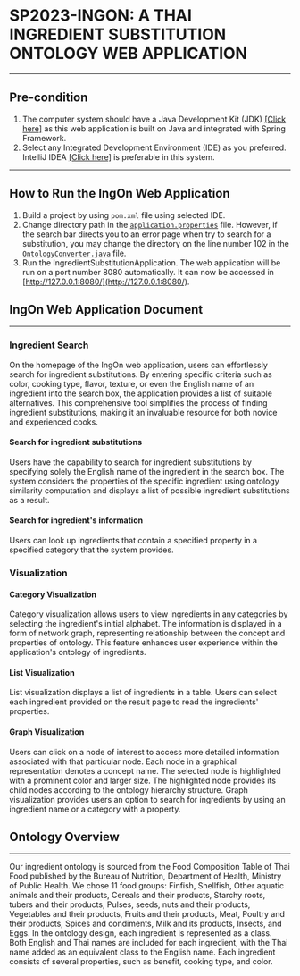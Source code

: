 # SP2023-INGON: A THAI INGREDIENT SUBSTITUTION ONTOLOGY WEB APPLICATION
***
## Pre-condition
1. The computer system should have a Java Development Kit (JDK) [[Click here]](https://www.oracle.com/java/technologies/downloads/) as this web application is built on Java and integrated with Spring Framework.
2. Select any Integrated Development Environment (IDE) as you preferred. IntelliJ IDEA [[Click here]](https://www.jetbrains.com/idea/) is preferable in this system.
***
## How to Run the IngOn Web Application
1. Build a project by using `pom.xml` file using selected IDE.
2. Change directory path in the [`application.properties`](../IngredientSubstitution/src/main/resources/application.properties) file.
   However, if the search bar directs you to an error page when try to search for a substitution, you may change the directory on the line number 102 in the [`OntologyConverter.java`](../IngredientSubstitution/src/main/java/IngOn/IngredientSubstitution/service/OntologyConverter.java) file.
3. Run the IngredientSubstitutionApplication. The web application will be run on a port number 8080 automatically. It can now be accessed in [http://127.0.0.1:8080/](http://127.0.0.1:8080/).

## IngOn Web Application Document
***
### Ingredient Search
On the homepage of the IngOn web application, users can effortlessly search for ingredient substitutions. By entering specific criteria such as color, cooking type, flavor, texture, or even the English name of an ingredient into the search box, the application provides a list of suitable alternatives. This comprehensive tool simplifies the process of finding ingredient substitutions, making it an invaluable resource for both novice and experienced cooks.

#### Search for ingredient substitutions
Users have the capability to search for ingredient substitutions by specifying solely the English name of the ingredient in the search box. The system considers the properties of the specific ingredient using ontology similarity computation and displays a list of possible ingredient substitutions as a result.

#### Search for ingredient's information
Users can look up ingredients that contain a specified property in a specified category that the system provides.

### Visualization
#### Category Visualization
Category visualization allows users to view ingredients in any categories by selecting the ingredient's initial alphabet. The information is displayed in a form of network graph, representing relationship between the concept and properties of ontology. This feature enhances user experience within the application's ontology of ingredients.

#### List Visualization
List visualization displays a list of ingredients in a table. Users can select each ingredient provided on the result page to read the ingredients' properties.

#### Graph Visualization
Users can click on a node of interest to access more detailed information associated with that particular node. Each node in a graphical representation denotes a concept name. The selected node is highlighted with a prominent color and larger size. The highlighted node provides its child nodes according to the ontology hierarchy structure. Graph visualization provides users an option to search for ingredients by using an ingredient name or a category with a property.

## Ontology Overview
***
Our ingredient ontology is sourced from the Food Composition Table of Thai Food published by the Bureau of Nutrition, Department of Health, Ministry of Public Health. We chose 11 food groups: Finfish, Shellfish, Other aquatic animals and their products, Cereals and their products, Starchy roots, tubers and their products, Pulses, seeds, nuts and their products, Vegetables and their products, Fruits and their products, Meat, Poultry and their products, Spices and condiments, Milk and its products, Insects, and Eggs. In the ontology design, each ingredient is represented as a class. Both English and Thai names are included for each ingredient, with the Thai name added as an equivalent class to the English name. Each ingredient consists of several properties, such as benefit, cooking type, and color.

